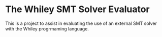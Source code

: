 # The Whiley SMT Solver Evaluator

This is a project to assist in evaluating the use of an external SMT solver with the Whiley progrmaming language.

